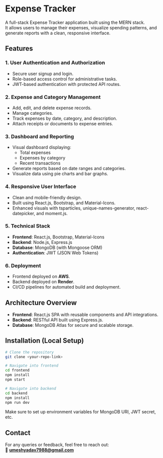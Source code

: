 # Expense Tracker

A full-stack Expense Tracker application built using the MERN stack.  
It allows users to manage their expenses, visualize spending patterns, and generate reports with a clean, responsive interface.

## Features

### 1. User Authentication and Authorization
- Secure user signup and login.
- Role-based access control for administrative tasks.
- JWT-based authentication with protected API routes.

### 2. Expense and Category Management
- Add, edit, and delete expense records.
- Manage categories.
- Track expenses by date, category, and description.
- Attach receipts or documents to expense entries.

### 3. Dashboard and Reporting
- Visual dashboard displaying:
  - Total expenses
  - Expenses by category
  - Recent transactions
- Generate reports based on date ranges and categories.
- Visualize data using pie charts and bar graphs.

### 4. Responsive User Interface
- Clean and mobile-friendly design.
- Built using React.js, Bootstrap, and Material-Icons.
- Enhanced visuals with tsparticles, unique-names-generator, react-datepicker, and moment.js.

### 5. Technical Stack
- **Frontend**: React.js, Bootstrap, Material-Icons
- **Backend**: Node.js, Express.js
- **Database**: MongoDB (with Mongoose ORM)
- **Authentication**: JWT (JSON Web Tokens)

### 6. Deployment
- Frontend deployed on **AWS**.
- Backend deployed on **Render**.
- CI/CD pipelines for automated build and deployment.

## Architecture Overview
- **Frontend**: React.js SPA with reusable components and API integrations.
- **Backend**: RESTful API built using Express.js.
- **Database**: MongoDB Atlas for secure and scalable storage.

## Installation (Local Setup)
```bash
# Clone the repository
git clone <your-repo-link>

# Navigate into frontend
cd frontend
npm install
npm start

# Navigate into backend
cd backend
npm install
npm run dev
```

Make sure to set up environment variables for MongoDB URI, JWT secret, etc.

## Contact
For any queries or feedback, feel free to reach out:  
📧 **umeshyadav7988@gmail.com**

